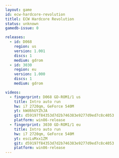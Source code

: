 ```yaml
---
layout: game
id: ecw-hardcore-revolution
titlel: ECW Hardcore Revolution
status: unknown
gamedb-issue: 0

releases:
  - id: D068
    region: us
    version: 1.001
    discs: 1
    medium: gdrom
  - id: 3030
    region: eu
    version: 1.000
    discs: 1
    medium: gdrom

videos:
  - fingerprint: D068 GD-ROM1/1 us
    title: Intro auto run
    hw: i7 2720qm, GeForce 540M
    yt: kWd6hUYZhJA
    git: d59197f84353d7d2b746383e9277d9ed7c8c4053
    platform: win86-release
  - fingerprint: 3030 GD-ROM1/1 eu
    title: Intro auto run
    hw: i7 2720qm, GeForce 540M
    yt: escLuMxx1ZM
    git: d59197f84353d7d2b746383e9277d9ed7c8c4053
    platform: win86-release
---
```

